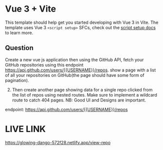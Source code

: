 # Vue 3 + Vite

This template should help get you started developing with Vue 3 in Vite. The template uses Vue 3 `<script setup>` SFCs, check out the [script setup docs](https://v3.vuejs.org/api/sfc-script-setup.html#sfc-script-setup) to learn more.

## Question

Create a new vue js application then using the GitHub API, fetch your GitHub repositories using this endpoint https://api.github.com/users/{{USERNAME}}/repos. show a page with a list of all your repositories on GitHub(the page should have some form of pagination).

2. Then create another page showing data for a single repo clicked from the list of repos using nested routes. Make sure to implement a wildcard route to catch 404 pages. NB: Good UI and Designs are important.

endpoint: https://api.github.com/users/{{USERNAME}}/repos

# LIVE LINK

https://glowing-dango-572f28.netlify.app/view-repo
